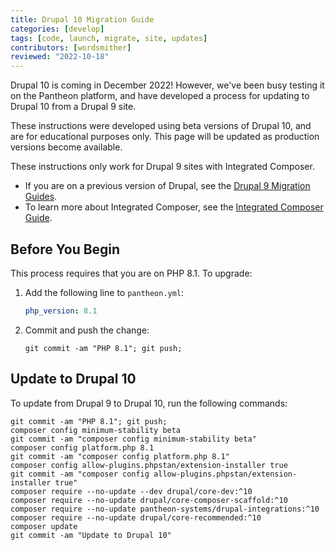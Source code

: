```yaml
---
title: Drupal 10 Migration Guide
categories: [develop]
tags: [code, launch, migrate, site, updates]
contributors: [wordsmither]
reviewed: "2022-10-18"
---
```


Drupal 10 is coming in December 2022!  However, we've been busy testing it on the Pantheon platform, and have developed a process for updating to Drupal 10 from a Drupal 9 site.

<Alert title="Warning" type="danger" >

These instructions were developed using beta versions of Drupal 10, and are for educational purposes only.  This page will be updated as production versions become available.

</Alert>

These instructions only work for Drupal 9 sites with Integrated Composer.

* If you are on a previous version of Drupal, see the [Drupal 9 Migration Guides](/drupal-9-migration).
* To learn more about Integrated Composer, see the [Integrated Composer Guide](/guides/integrated-composer).
  
## Before You Begin

This process requires that you are on PHP 8.1.  To upgrade:

1. Add the following line to `pantheon.yml`:

   ```yaml:title=pantheon.yml
   php_version: 8.1
   ```

1. Commit and push the change:

   ```bash{promptUser: user}
   git commit -am "PHP 8.1"; git push;
   ```

## Update to Drupal 10

To update from Drupal 9 to Drupal 10, run the following commands:

```bash{promptUser: user}
git commit -am "PHP 8.1"; git push;
composer config minimum-stability beta
git commit -am "composer config minimum-stability beta"
composer config platform.php 8.1
git commit -am "composer config platform.php 8.1"
composer config allow-plugins.phpstan/extension-installer true
git commit -am "composer config allow-plugins.phpstan/extension-installer true"
composer require --no-update --dev drupal/core-dev:^10
composer require --no-update drupal/core-composer-scaffold:^10
composer require --no-update pantheon-systems/drupal-integrations:^10
composer require --no-update drupal/core-recommended:^10
composer update
git commit -am "Update to Drupal 10"
```
